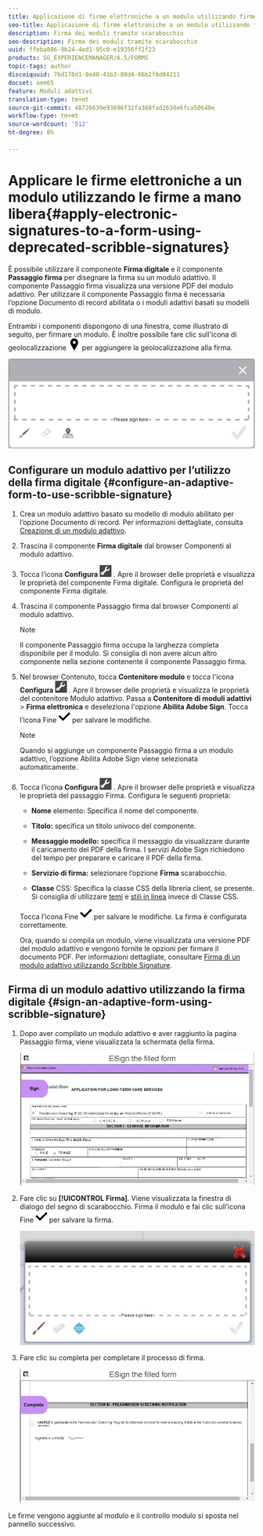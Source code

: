 ```yaml
---
title: Applicazione di firme elettroniche a un modulo utilizzando firme a mano libera
seo-title: Applicazione di firme elettroniche a un modulo utilizzando firme a mano libera
description: Firma dei moduli tramite scarabocchio
seo-description: Firma dei moduli tramite scarabocchio
uuid: ffeba886-9b24-4ed1-95c0-e19356ff2f23
products: SG_EXPERIENCEMANAGER/6.5/FORMS
topic-tags: author
discoiquuid: 76d178d1-8e40-41b3-80d4-66b2f8d04211
docset: aem65
feature: Moduli adattivi
translation-type: tm+mt
source-git-commit: 48726639e93696f32fa368fad2630e6fca50640e
workflow-type: tm+mt
source-wordcount: '512'
ht-degree: 0%

---
```



# Applicare le firme elettroniche a un modulo utilizzando le firme a mano libera{#apply-electronic-signatures-to-a-form-using-deprecated-scribble-signatures}

È possibile utilizzare il componente **Firma digitale** e il componente **Passaggio firma** per disegnare la firma su un modulo adattivo. Il componente Passaggio firma visualizza una versione PDF del modulo adattivo. Per utilizzare il componente Passaggio firma è necessaria l’opzione Documento di record abilitata o i moduli adattivi basati su modelli di modulo.

Entrambi i componenti dispongono di una finestra, come illustrato di seguito, per firmare un modulo. È inoltre possibile fare clic sull&#39;icona di geolocalizzazione ![aem_6_3_geolocation](assets/aem_6_3_geolocation.png) per aggiungere la geolocalizzazione alla firma.

![Finestra di dialogo dei segni di scorrimento](assets/scribble-signature.png)

## Configurare un modulo adattivo per l’utilizzo della firma digitale {#configure-an-adaptive-form-to-use-scribble-signature}

1. Crea un modulo adattivo basato su modello di modulo abilitato per l’opzione Documento di record. Per informazioni dettagliate, consulta [Creazione di un modulo adattivo](../../forms/using/creating-adaptive-form.md).
1. Trascina il componente **Firma digitale** dal browser Componenti al modulo adattivo.
1. Tocca l’icona **Configura** ![configura](assets/configure.png) . Apre il browser delle proprietà e visualizza le proprietà del componente Firma digitale. Configura le proprietà del componente Firma digitale.
1. Trascina il componente Passaggio firma dal browser Componenti al modulo adattivo.

   >[!NOTE]
   >
   >Il componente Passaggio firma occupa la larghezza completa disponibile per il modulo. Si consiglia di non avere alcun altro componente nella sezione contenente il componente Passaggio firma.

1. Nel browser Contenuto, tocca **Contenitore modulo** e tocca l&#39;icona **Configura** ![](/help/forms/using/assets/configure.png) . Apre il browser delle proprietà e visualizza le proprietà del contenitore Modulo adattivo. Passa a **Contenitore di moduli adattivi** > **Firma elettronica** e deseleziona l&#39;opzione **Abilita Adobe Sign**. Tocca l’icona Fine ![aem_6_3_forms_save](assets/aem_6_3_forms_save.png) per salvare le modifiche.

   >[!NOTE]
   >
   >Quando si aggiunge un componente Passaggio firma a un modulo adattivo, l’opzione Abilita Adobe Sign viene selezionata automaticamente.

1. Tocca l’icona **Configura** ![configura](assets/configure.png) . Apre il browser delle proprietà e visualizza le proprietà del passaggio Firma. Configura le seguenti proprietà:

   * **Nome** elemento: Specifica il nome del componente.

   * **Titolo:** specifica un titolo univoco del componente.
   * **Messaggio modello:** specifica il messaggio da visualizzare durante il caricamento del PDF della firma. I servizi Adobe Sign richiedono del tempo per preparare e caricare il PDF della firma.
   * **Servizio di firma:** selezionare l’opzione  **Firma** scarabocchio.

   * **Classe** CSS: Specifica la classe CSS della libreria client, se presente. Si consiglia di utilizzare [temi](../../forms/using/themes.md) e [stili in linea](../../forms/using/inline-style-adaptive-forms.md) invece di Classe CSS.

   Tocca l’icona Fine ![aem_6_3_forms_save](assets/aem_6_3_forms_save.png) per salvare le modifiche. La firma è configurata correttamente.

   Ora, quando si compila un modulo, viene visualizzata una versione PDF del modulo adattivo e vengono fornite le opzioni per firmare il documento PDF. Per informazioni dettagliate, consultare [Firma di un modulo adattivo utilizzando Scribble Signature](../../forms/using/signing-forms-using-scribble.md#sign-an-adaptive-form-using-scribble-signature).

## Firma di un modulo adattivo utilizzando la firma digitale {#sign-an-adaptive-form-using-scribble-signature}

1. Dopo aver compilato un modulo adattivo e aver raggiunto la pagina Passaggio firma, viene visualizzata la schermata della firma.

   ![Schermata della firma per la pagina EchoSign](assets/esignscribblesign.jpg)

1. Fare clic su **[!UICONTROL Firma]**. Viene visualizzata la finestra di dialogo del segno di scarabocchio. Firma il modulo e fai clic sull’icona Fine ![aem_6_3_forms_save](assets/aem_6_3_forms_save.png) per salvare la firma.

   ![Finestra di dialogo dei segni di scorrimento](assets/scribblewidget.jpg)

1. Fare clic su completa per completare il processo di firma.

   ![Completare il processo di firma](assets/scribblecomplete.jpg)

Le firme vengono aggiunte al modulo e il controllo modulo si sposta nel pannello successivo.

